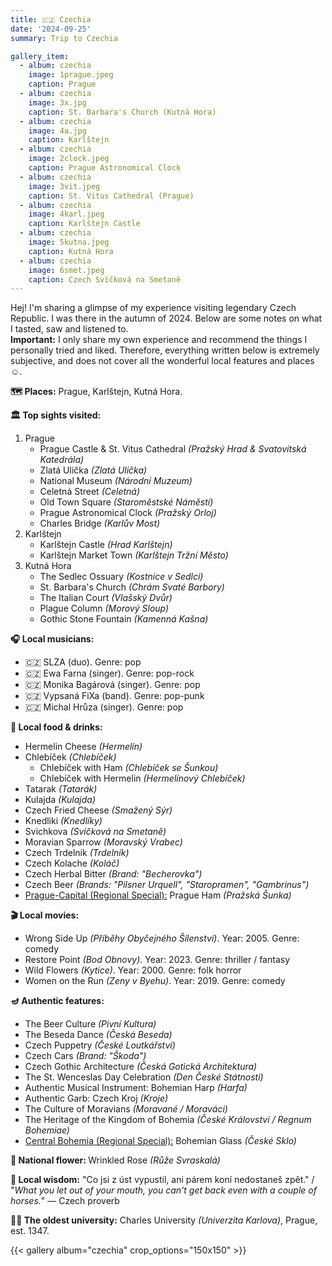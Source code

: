 ```yaml
---
title: 🇨🇿 Czechia
date: '2024-09-25'
summary: Trip to Czechia

gallery_item:
  - album: czechia
    image: 1prague.jpeg
    caption: Prague 
  - album: czechia
    image: 3x.jpg
    caption: St. Barbara's Church (Kutná Hora)
  - album: czechia
    image: 4a.jpg
    caption: Karlštejn  
  - album: czechia
    image: 2clock.jpeg
    caption: Prague Astronomical Clock 
  - album: czechia
    image: 3vit.jpeg
    caption: St. Vitus Cathedral (Prague)
  - album: czechia
    image: 4karl.jpeg
    caption: Karlštejn Castle 
  - album: czechia
    image: 5kutna.jpeg
    caption: Kutná Hora
  - album: czechia
    image: 6smet.jpeg
    caption: Czech Svíčková na Smetaně
---
```

Hej! I'm sharing a glimpse of my experience visiting legendary Czech Republic. I was there in the autumn of 2024. Below are some notes on what I tasted, saw and listened to.<br>
<b>Important:</b> I only share my own experience and recommend the things I personally tried and liked. Therefore, everything written below is extremely subjective, and does not cover all the wonderful local features and places ☺️.

<b>🗺 Places:</b> Prague, Karlštejn, Kutná Hora.<br>

<b>🏛 Top sights visited: </b>
1. Prague
    - Prague Castle & St. Vitus Cathedral <i>(Pražský Hrad & Svatovítská Katedrála)</i>
    - Zlatá Ulička <i>(Zlatá Ulička)</i>
    - National Museum <i>(Národní Muzeum)</i>
    - Celetná Street <i>(Celetná)</i>
    - Old Town Square <i>(Staroměstské Náměstí)</i>
    - Prague Astronomical Clock <i>(Pražský Orloj)</i>
    - Charles Bridge <i>(Karlův Most)</i>
2. Karlštejn
    - Karlštejn Castle <i>(Hrad Karlštejn)</i>
    - Karlštejn Market Town <i>(Karlštejn Tržní Město)</i>
3. Kutná Hora
    - The Sedlec Ossuary <i>(Kostnice v Sedlci)</i>
    - St. Barbara's Church <i>(Chrám Svaté Barbory)</i>
    - The Italian Court <i>(Vlašský Dvůr)</i>
    - Plague Column <i>(Morový Sloup)</i>
    - Gothic Stone Fountain <i>(Kamenná Kašna)</i>

<b>🎧 Local musicians: </b>
- 🇨🇿 SLZA (duo). Genre: pop
- 🇨🇿 Ewa Farna (singer). Genre: pop-rock
- 🇨🇿 Monika Bagárová (singer). Genre: pop
- 🇨🇿 Vypsaná FiXa (band). Genre: pop-punk
- 🇨🇿 Michal Hrůza (singer). Genre: pop


<b>🥘 Local food & drinks: </b>
- Hermelin Cheese <i>(Hermelín)</i>
- Chlebíček <i>(Chlebíček)</i>
  - Chlebíček with Ham <i>(Chlebíček se Šunkou)</i>
  - Chlebíček with Hermelin <i>(Hermelínový Chlebíček)</i>
- Tatarak <i>(Tatarák)</i>
- Kulajda <i>(Kulajda)</i>
- Czech Fried Cheese <i>(Smažený Sýr)</i>
- Knedliki <i>(Knedlíky)</i>
- Svichkova <i>(Svíčková na Smetaně)</i>
- Moravian Sparrow <i>(Moravský Vrabec)</i>
- Czech Trdelnik <i>(Trdelník)</i>
- Czech Kolache <i>(Koláč)</i>
- Czech Herbal Bitter <i>(Brand: "Becherovka")</i>
- Czech Beer <i>(Brands: "Pilsner Urquell", "Staropramen", "Gambrinus")</i>
- <u>Prague-Capital (Regional Special):</u> Prague Ham <i>(Pražská Šunka)</i>


<b>🎬 Local movies:</b>
- Wrong Side Up <i>(Příběhy Obyčejného Šílenství)</i>. Year: 2005. Genre: comedy
- Restore Point <i>(Bod Obnovy)</i>. Year: 2023. Genre: thriller / fantasy
- Wild Flowers <i>(Kytice)</i>. Year: 2000. Genre: folk horror
- Women on the Run <i>(Zeny v Byehu)</i>. Year: 2019. Genre: comedy


<b>🪔 Authentic features:</b>
- The Beer Culture <i>(Pivní Kultura)</i>
- The Beseda Dance <i>(Česká Beseda)</i>
- Czech Puppetry <i>(České Loutkářství)</i>
- Czech Cars <i>(Brand: "Škoda")</i>
- Czech Gothic Architecture <i>(Česká Gotická Architektura)</i>
- The St. Wenceslas Day Celebration <i>(Den České Státnosti)</i>
- Authentic Musical Instrument: Bohemian Harp <i>(Harfa)</i>
- Authentic Garb: Czech Kroj <i>(Kroje)</i>
- The Culture of Moravians <i>(Moravané / Moraváci)</i>
- The Heritage of the Kingdom of Bohemia <i>(České Království / Regnum Bohemiae)</i>
- <u>Central Bohemia (Regional Special):</u> Bohemian Glass <i>(České Sklo)</i>


<b>💐 National flower: </b> Wrinkled Rose <i>(Růže Svraskalá)</i>


<b>🦉 Local wisdom:</b> "Co jsi z úst vypustil, ani párem koní nedostaneš zpět." / "<i>What you let out of your mouth, you can't get back even with a couple of horses.</i>" — Czech proverb


<b>👨‍🎓 The oldest university:</b> Charles University <i>(Univerzita Karlova)</i>, Prague, est. 1347. 


{{< gallery album="czechia" crop_options="150x150" >}}
   

